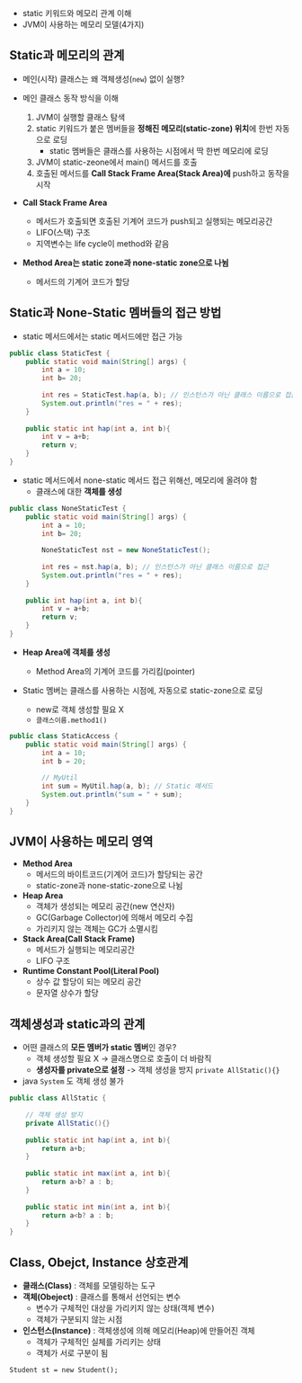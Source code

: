 - static 키워드와 메모리 관계 이해
- JVM이 사용하는 메모리 모델(4가지)

## Static과 메모리의 관계
- 메인(시작) 클래스는 왜 객체생성(`new`) 없이 실행?
- 메인 클래스 동작 방식을 이해
	1. JVM이 실행할 클래스 탐색
	2. static 키워드가 붙은 멤버들을 **정해진 메모리(static-zone) 위치**에 한번 자동으로 로딩
		- static 멤버들은 클래스를 사용하는 시점에서 딱 한번 메모리에 로딩
	3. JVM이 static-zeone에서 main() 메서드를 호출
	4. 호출된 메서드를 **Call Stack Frame Area(Stack Area)에** push하고 동작을 시작

- **Call Stack Frame Area**
	- 메서드가 호출되면 호출된 기계어 코드가 push되고 실행되는 메모리공간
	- LIFO(스택) 구조
	- 지역변수는 life cycle이 method와 같음
- **Method Area는 static zone과 none-static zone으로 나뉨**
	- 메서드의 기계어 코드가 할당

## Static과 None-Static 멤버들의 접근 방법
- static 메서드에서는 static 메서드에만 접근 가능
```Java
public class StaticTest {  
    public static void main(String[] args) {  
        int a = 10;  
        int b= 20;  
  
        int res = StaticTest.hap(a, b); // 인스턴스가 아닌 클래스 이름으로 접근  
        System.out.println("res = " + res);  
    }  
  
    public static int hap(int a, int b){  
        int v = a+b;  
        return v;  
    }  
}
```

- static 메서드에서 none-static 메서드 접근 위해선, 메모리에 올려야 함
	- 클래스에 대한 **객체를 생성**
```Java
public class NoneStaticTest {  
    public static void main(String[] args) {  
        int a = 10;  
        int b= 20;  
  
        NoneStaticTest nst = new NoneStaticTest();  
  
        int res = nst.hap(a, b); // 인스턴스가 아닌 클래스 이름으로 접근  
        System.out.println("res = " + res);  
    }  
  
    public int hap(int a, int b){  
        int v = a+b;  
        return v;  
    }  
}
```

- **Heap Area에 객체를 생성**
	- Method Area의 기계어 코드를 가리킴(pointer)

- Static 멤버는 클래스를 사용하는 시점에, 자동으로 static-zone으로 로딩
	- new로 객체 생성할 필요 X
	- `클래스이름.method1()`
```Java
public class StaticAccess {  
    public static void main(String[] args) {  
        int a = 10;  
        int b = 20;  
  
        // MyUtil  
        int sum = MyUtil.hap(a, b); // Static 메서드  
        System.out.println("sum = " + sum);  
    }  
}
```

## JVM이 사용하는 메모리 영역
- **Method Area**
	- 메서드의 바이트코드(기계어 코드)가 할당되는 공간
	- static-zone과 none-static-zone으로 나뉨
- **Heap Area**
	- 객체가 생성되는 메모리 공간(new 연산자)
	- GC(Garbage Collector)에 의해서 메모리 수집
	- 가리키지 않는 객체는 GC가 소멸시킴
- **Stack Area(Call Stack Frame)**
	- 메서드가 실행되는 메모리공간
	- LIFO 구조
- **Runtime Constant Pool(Literal Pool)**
	- 상수 값 할당이 되는 메모리 공간
	- 문자열 상수가 할당

## 객체생성과 static과의 관계
- 어떤 클래스의 **모든 멤버가 static 멤버**인 경우?
	- 객체 생성할 필요 X -> 클래스명으로 호출이 더 바람직
	- **생성자를 private으로 설정** -> 객체 생성을 방지 `private AllStatic(){}`
- java `System` 도 객체 생성 불가

```Java
public class AllStatic {  
  
    // 객체 생성 방지  
    private AllStatic(){}  
  
    public static int hap(int a, int b){  
        return a+b;  
    }  
  
    public static int max(int a, int b){  
        return a>b? a : b;  
    }  
  
    public static int min(int a, int b){  
        return a<b? a : b;  
    }  
}
```

## Class, Obejct, Instance 상호관계 
- **클래스(Class)** : 객체를 모델링하는 도구
- **객체(Obeject)** : 클래스를 통해서 선언되는 변수
	- 변수가 구체적인 대상을 가리키지 않는 상태(객체 변수)
	- 객체가 구분되지 않는 시점
- **인스턴스(Instance)** : 객체생성에 의해 메모리(Heap)에 만들어진 객체
	- 객체가 구체적인 실체를 가리키는 상태
	- 객체가 서로 구분이 됨

`Student st = new Student();`